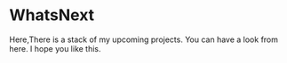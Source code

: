 # WhatsNext
Here,There is a stack of my upcoming projects.
You can have a look from here.
I hope you like this.
